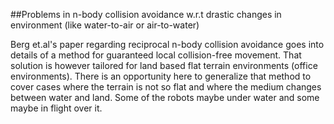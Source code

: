 ##Problems in n-body collision avoidance w.r.t drastic changes in environment (like water-to-air or air-to-water)

Berg et.al's paper regarding reciprocal n-body collision avoidance goes into details of a method for guaranteed local collision-free movement. That solution is however tailored for land based flat terrain environments (office environments). There is an opportunity here to generalize that method to cover cases where the terrain is not so flat and where the medium changes between water and land. Some of the robots maybe under water and some maybe in flight over it.
